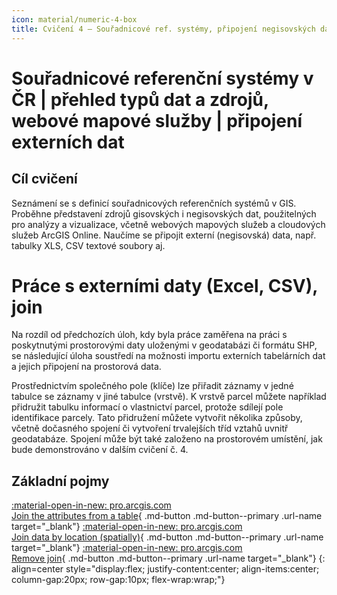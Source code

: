 ```yaml
---
icon: material/numeric-4-box
title: Cvičení 4 – Souřadnicové ref. systémy, připojení negisovských dat
---
```


# Souřadnicové referenční systémy v ČR | přehled typů dat a zdrojů, webové mapové služby | připojení externích dat

## Cíl cvičení

Seznámení se s definicí souřadnicových referenčních systémů v GIS. Proběhne představení zdrojů gisovských i negisovských dat, použitelných pro analýzy a vizualizace, včetně webových mapových služeb a cloudových služeb ArcGIS Online. Naučíme se připojit externí (negisovská) data, např. tabulky XLS, CSV textové soubory aj.


# Práce s externími daty (Excel, CSV), join

Na rozdíl od předchozích úloh, kdy byla práce zaměřena na práci s poskytnutými prostorovými daty uloženými v geodatabázi či formátu SHP, se následující úloha soustředí na možnosti importu externích tabelárních dat a jejich připojení na prostorová data.

Prostřednictvím společného pole (klíče) lze přiřadit záznamy v jedné tabulce se záznamy v jiné tabulce (vrstvě). K vrstvě parcel můžete například přidružit tabulku informací o vlastnictví parcel, protože sdílejí pole identifikace parcely. Tato přidružení můžete vytvořit několika způsoby, včetně dočasného spojení či vytvoření trvalejších tříd vztahů uvnitř geodatabáze. Spojení může být také založeno na prostorovém umístění, jak bude demonstrováno v dalším cvičení č. 4.

## Základní pojmy

[<span>:material-open-in-new: pro.arcgis.com</span><br>Join the attributes from a table](https://pro.arcgis.com/en/pro-app/latest/help/data/tables/joins-and-relates.htm#GUID-39C9610A-6A73-4985-ADB8-7354EA9DB8BF){ .md-button .md-button--primary .url-name target="_blank"}
[<span>:material-open-in-new: pro.arcgis.com</span><br>Join data by location (spatially)](https://pro.arcgis.com/en/pro-app/latest/help/data/tables/joins-and-relates.htm#GUID-7B11EAA4-35E0-4B8D-AFB6-4A435761574B){ .md-button .md-button--primary .url-name target="_blank"}
[<span>:material-open-in-new: pro.arcgis.com</span><br>Remove join](https://pro.arcgis.com/en/pro-app/latest/help/data/tables/joins-and-relates.htm#ESRI_SECTION1_6507320BCB1E45219A88F1AA0A24F7B9){ .md-button .md-button--primary .url-name target="_blank"}
{: align=center style="display:flex; justify-content:center; align-items:center; column-gap:20px; row-gap:10px; flex-wrap:wrap;"}


